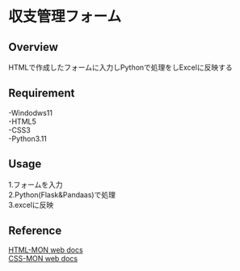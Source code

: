# 収支管理フォーム

## Overview
HTMLで作成したフォームに入力しPythonで処理をしExcelに反映する

## Requirement
-Windodws11  
-HTML5  
-CSS3  
-Python3.11  

## Usage
1.フォームを入力  
2.Python(Flask&Pandaas)で処理  
3.excelに反映  


## Reference
[HTML-MON web docs](https://developer.mozilla.org/ja/docs/Web/HTML)  
[CSS-MON web docs](https://developer.mozilla.org/ja/docs/Learn/CSS)

